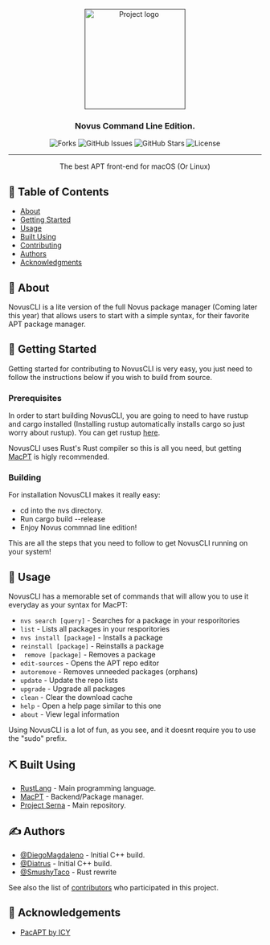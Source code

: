 <p align="center">
  <a href="" rel="noopener">
 <img width=200px height=200px src="https://i.imgur.com/hKwFkEZ.png" alt="Project logo"></a>
</p>

<h3 align="center">Novus Command Line Edition.</h3>

<div align="center">

  ![Forks](https://img.shields.io/github/forks/Official-polar-team/NovusCLI.svg) 
  ![GitHub Issues](https://img.shields.io/github/issues/Official-polar-team/NovusCLI.svg)
  ![GitHub Stars](https://img.shields.io/github/stars/Official-polar-team/NovusCLI.svg)
  ![License](https://img.shields.io/github/license/Official-polar-team/NovusCLI.svg)

</div>

---

<p align="center"> The best APT front-end for macOS (Or Linux)
    <br> 
</p>

## 📝 Table of Contents
- [About](#about)
- [Getting Started](#getting_started)
- [Usage](#usage)
- [Built Using](#built_using)
- [Contributing](../CONTRIBUTING.md)
- [Authors](#authors)
- [Acknowledgments](#acknowledgement)

## 🧐 About <a name = "about"></a>
NovusCLI is a lite version of the full Novus package manager (Coming later this year) that allows users to start with a simple syntax, for their favorite APT package manager.

## 🏁 Getting Started <a name = "getting_started"></a>
Getting started for contributing to NovusCLI is very easy, you just need to follow the instructions below if you wish to build from source.

### Prerequisites
In order to start building NovusCLI, you are going to need to have rustup and cargo installed (Installing rustup automatically installs cargo so just worry about rustup). You can get rustup [here](https://www.rust-lang.org/tools/install/).

NovusCLI uses Rust's Rust compiler so this is all you need, but getting [MacPT](https://github.com/Official-polar-team/MacPT) is higly recommended.

### Building

For installation NovusCLI makes it really easy:

* cd into the nvs directory.
* Run cargo build --release
* Enjoy Novus commnad line edition!

This are all the steps that you need to follow to get NovusCLI running on your system!

## 🎈 Usage <a name="usage"></a>
NovusCLI has a memorable set of commands that will allow you to use it everyday as your syntax for MacPT:

* ```nvs search [query]``` - Searches for a package in your resporitories
* ```list```  - Lists all packages in your resporitories
* ```nvs install [package]``` - Installs a package 
* ```reinstall [package]``` - Reinstalls a package
* ``` remove [package]``` - Removes a package
* ```edit-sources``` - Opens the APT repo editor
* ```autoremove``` - Removes unneeded packages (orphans)
* ```update``` - Update the repo lists
* ```upgrade``` - Upgrade all packages
* ```clean``` - Clear the download cache
* ```help``` - Open a help page similar to this one
* ```about``` - View legal information

Using NovusCLI is a lot of fun, as you see, and it doesnt require you to use the "sudo" prefix.

## ⛏️ Built Using <a name = "built_using"></a>
- [RustLang](https://www.rust-lang.org/) - Main programming language.
- [MacPT](https://github.com/DiegoMagdaIeno/MacPT) - Backend/Package manager.
- [Project Serna](https://sernarepo.com/) - Main repository.

## ✍️ Authors <a name = "authors"></a>
- [@DiegoMagdaleno](https://github.com/DiegoMagdaIeno) - Initial C++ build.
- [@Diatrus](https://github.com/Diatrus) - Initial C++ build.
- [@SmushyTaco](https://github.com/realSmushyTaco) - Rust rewrite

See also the list of [contributors](https://github.com/kylelobo/The-Documentation-Compendium/contributors) who participated in this project.

## 🎉 Acknowledgements <a name = "acknowledgement"></a>
- [PacAPT by ICY](https://github.com/icy/pacapt)
